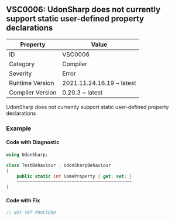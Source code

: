 ## VSC0006: UdonSharp does not currently support static user\-defined property declarations

| Property         | Value                     | 
| ---------------- | ------------------------- | 
| ID               | VSC0006                   | 
| Category         | Compiler                  | 
| Severity         | Error                     | 
| Runtime Version  | 2021.11.24.16.19 ~ latest | 
| Compiler Version | 0.20.3 ~ latest           | 

UdonSharp does not currently support static user-defined property declarations  

### Example

#### Code with Diagnostic


```csharp
using UdonSharp;

class TestBehaviour : UdonSharpBehaviour
{
    public static int SomeProperty { get; set; }
    ~~~~~~~~~~~~~~~~~~~~~~~~~~~~~~~~~~~~~~~~~~~~
}
```

#### Code with Fix


```csharp
// NOT YET PROVIDED
```


